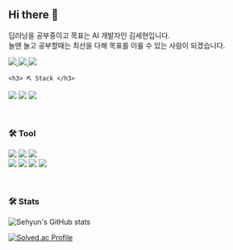 ## Hi there 👋

딥러닝을 공부중이고 목표는 AI 개발자인 김세현입니다.  
놀땐 놀고 공부할때는 최선을 다해 목표를 이룰 수 있는 사람이 되겠습니다.
<p>
    <a href="https://velog.io/@aprkfrmrgua" target="_blank">
        <img src="https://img.shields.io/badge/Velog-20c997?style=flat-square&logo=Vimeo&logoColor=white"/>
    </a>
    <a href="mailto:aprkfrmrgua@gmail.com" target="_blank">
        <img src="https://img.shields.io/badge/Gmail-EA4335?style=flat-square&logo=Gmail&logoColor=white"/>
    </a>
    <a href="mailto:dnjfdid14@naver.com" target="_blank">
        <img src="https://img.shields.io/badge/Naver-32CD32?style=flat-square&logo=Naver&logoColor=white"/>
    </a>
<p\>
    <br/>

    <h3> ⛏️ Stack </h3>
<p>
<img src="https://img.shields.io/badge/C-007ACC?style=flat-square&logo=C&logoColor=white"/>
<img src="https://img.shields.io/badge/C++-00CC66?style=flat-square&logo=C++&logoColor=white"/>
<img src="https://img.shields.io/badge/Python-3399FF?style=flat-square&logo=Python&logoColor=white"/>
</p>
    <br/>
    <h3> 🛠️ Tool </h3>
<p>
<img src="https://img.shields.io/badge/VScode-007ACC?style=flat-square&logo=Visual Studio Code&logoColor=white"/>
<img src="https://img.shields.io/badge/Pycharm-00CC66?style=flat-square&logo=PyCharm&logoColor=white"/>
<img src="https://img.shields.io/badge/Xcode-3399FF?style=flat-square&logo=Xcode&logoColor=white"/>
    <br/>
<img src="https://img.shields.io/badge/Git-FF6666?style=flat-square&logo=Git&logoColor=white"/>
<img src="https://img.shields.io/badge/GitKraken-179287?style=flat-square&logo=GitKraken&logoColor=white"/>
<img src="https://img.shields.io/badge/Notion-E0E0E0?style=flat-square&logo=Notion&logoColor=black"/>
<img src="https://img.shields.io/badge/Slack-FF9999?style=flat-square&logo=Slack&logoColor=white"/>

</p>  
    <br/>
    <h3> 🛠️ Stats</h3>
    
![Sehyun's GitHub stats](https://github-readme-stats.vercel.app/api?username=repairedserver&&show_icons=true&theme=dark)
    
[![Solved.ac Profile](http://mazassumnida.wtf/api/v2/generate_badge?boj=aprkfrmrgua1)](https://solved.ac/aprkfrmrgua1/)
